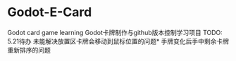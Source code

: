 # Godot-E-Card
Godot card game learning
Godot卡牌制作与github版本控制学习项目
TODO:
5.21待办
未能解决放置区卡牌会移动到鼠标位置的问题*
手牌变化后手中剩余卡牌重新排序的问题